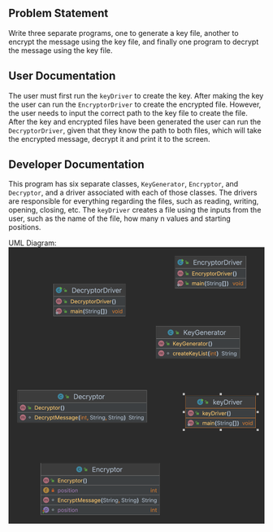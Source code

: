 ## Problem Statement
Write three separate programs, one to generate a key file, another to encrypt the message using the key file, and finally one program to decrypt the message using the key file. 


## User Documentation
The user must first run the `keyDriver` to create the key. After making the key the user can run the `EncryptorDriver` to create the encrypted file. However, the user needs to input the correct path to the key file to create the file. After the key and encrypted files have been generated the user can run the `DecryptorDriver`, given that they know the path to both files, which will take the encrypted message, decrypt it and print it to the screen. 

## Developer Documentation
This program has six separate classes, `KeyGenerator`, `Encryptor`, and `Decryptor`, and a driver associated with each of those classes. The drivers are responsible for everything regarding the files, such as reading, writing, opening, closing, etc. The `keyDriver` creates a file using the inputs from the user, such as the name of the file, how many n values and starting positions.

UML Diagram:
![B10_OneTimePadDiagram.png](https://github.com/fqkammona/SWD-Projects/blob/main/UML-Diagrams/B10_OneTimePadDiagram.png)

